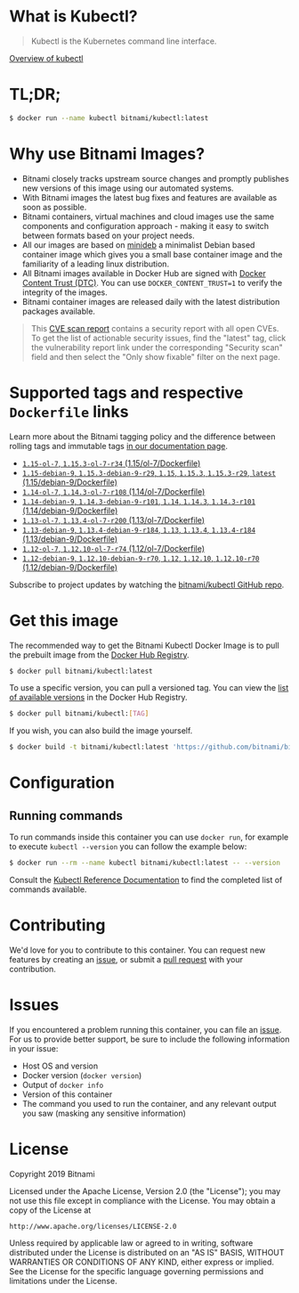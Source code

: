 
# What is Kubectl?

> Kubectl is the Kubernetes command line interface.

[Overview of kubectl](https://kubernetes.io/docs/reference/kubectl/overview/)

# TL;DR;

```bash
$ docker run --name kubectl bitnami/kubectl:latest
```

# Why use Bitnami Images?

* Bitnami closely tracks upstream source changes and promptly publishes new versions of this image using our automated systems.
* With Bitnami images the latest bug fixes and features are available as soon as possible.
* Bitnami containers, virtual machines and cloud images use the same components and configuration approach - making it easy to switch between formats based on your project needs.
* All our images are based on [minideb](https://github.com/bitnami/minideb) a minimalist Debian based container image which gives you a small base container image and the familiarity of a leading linux distribution.
* All Bitnami images available in Docker Hub are signed with [Docker Content Trust (DTC)](https://docs.docker.com/engine/security/trust/content_trust/). You can use `DOCKER_CONTENT_TRUST=1` to verify the integrity of the images.
* Bitnami container images are released daily with the latest distribution packages available.


> This [CVE scan report](https://quay.io/repository/bitnami/kubectl?tab=tags) contains a security report with all open CVEs. To get the list of actionable security issues, find the "latest" tag, click the vulnerability report link under the corresponding "Security scan" field and then select the "Only show fixable" filter on the next page.

# Supported tags and respective `Dockerfile` links

Learn more about the Bitnami tagging policy and the difference between rolling tags and immutable tags [in our documentation page](https://docs.bitnami.com/containers/how-to/understand-rolling-tags-containers/).


* [`1.15-ol-7`, `1.15.3-ol-7-r34` (1.15/ol-7/Dockerfile)](https://github.com/bitnami/bitnami-docker-kubectl/blob/1.15.3-ol-7-r34/1.15/ol-7/Dockerfile)
* [`1.15-debian-9`, `1.15.3-debian-9-r29`, `1.15`, `1.15.3`, `1.15.3-r29`, `latest` (1.15/debian-9/Dockerfile)](https://github.com/bitnami/bitnami-docker-kubectl/blob/1.15.3-debian-9-r29/1.15/debian-9/Dockerfile)
* [`1.14-ol-7`, `1.14.3-ol-7-r108` (1.14/ol-7/Dockerfile)](https://github.com/bitnami/bitnami-docker-kubectl/blob/1.14.3-ol-7-r108/1.14/ol-7/Dockerfile)
* [`1.14-debian-9`, `1.14.3-debian-9-r101`, `1.14`, `1.14.3`, `1.14.3-r101` (1.14/debian-9/Dockerfile)](https://github.com/bitnami/bitnami-docker-kubectl/blob/1.14.3-debian-9-r101/1.14/debian-9/Dockerfile)
* [`1.13-ol-7`, `1.13.4-ol-7-r200` (1.13/ol-7/Dockerfile)](https://github.com/bitnami/bitnami-docker-kubectl/blob/1.13.4-ol-7-r200/1.13/ol-7/Dockerfile)
* [`1.13-debian-9`, `1.13.4-debian-9-r184`, `1.13`, `1.13.4`, `1.13.4-r184` (1.13/debian-9/Dockerfile)](https://github.com/bitnami/bitnami-docker-kubectl/blob/1.13.4-debian-9-r184/1.13/debian-9/Dockerfile)
* [`1.12-ol-7`, `1.12.10-ol-7-r74` (1.12/ol-7/Dockerfile)](https://github.com/bitnami/bitnami-docker-kubectl/blob/1.12.10-ol-7-r74/1.12/ol-7/Dockerfile)
* [`1.12-debian-9`, `1.12.10-debian-9-r70`, `1.12`, `1.12.10`, `1.12.10-r70` (1.12/debian-9/Dockerfile)](https://github.com/bitnami/bitnami-docker-kubectl/blob/1.12.10-debian-9-r70/1.12/debian-9/Dockerfile)

Subscribe to project updates by watching the [bitnami/kubectl GitHub repo](https://github.com/bitnami/bitnami-docker-kubectl).

# Get this image

The recommended way to get the Bitnami Kubectl Docker Image is to pull the prebuilt image from the [Docker Hub Registry](https://hub.docker.com/r/bitnami/kubectl).

```bash
$ docker pull bitnami/kubectl:latest
```

To use a specific version, you can pull a versioned tag. You can view the [list of available versions](https://hub.docker.com/r/bitnami/kubectl/tags/) in the Docker Hub Registry.

```bash
$ docker pull bitnami/kubectl:[TAG]
```

If you wish, you can also build the image yourself.

```bash
$ docker build -t bitnami/kubectl:latest 'https://github.com/bitnami/bitnami-docker-kubectl.git#master:1.15/debian-9'
```

# Configuration

## Running commands

To run commands inside this container you can use `docker run`, for example to execute `kubectl --version` you can follow the example below:

```bash
$ docker run --rm --name kubectl bitnami/kubectl:latest -- --version
```

Consult the [Kubectl Reference Documentation](https://kubernetes.io/docs/reference/generated/kubectl/kubectl-commands) to find the completed list of commands available.

# Contributing

We'd love for you to contribute to this container. You can request new features by creating an [issue](https://github.com/bitnami/bitnami-docker-kubectl/issues), or submit a [pull request](https://github.com/bitnami/bitnami-docker-kubectl/pulls) with your contribution.

# Issues

If you encountered a problem running this container, you can file an [issue](https://github.com/bitnami/bitnami-docker-kubectl/issues). For us to provide better support, be sure to include the following information in your issue:

- Host OS and version
- Docker version (`docker version`)
- Output of `docker info`
- Version of this container
- The command you used to run the container, and any relevant output you saw (masking any sensitive information)

# License

Copyright 2019 Bitnami

Licensed under the Apache License, Version 2.0 (the "License");
you may not use this file except in compliance with the License.
You may obtain a copy of the License at

    http://www.apache.org/licenses/LICENSE-2.0

Unless required by applicable law or agreed to in writing, software
distributed under the License is distributed on an "AS IS" BASIS,
WITHOUT WARRANTIES OR CONDITIONS OF ANY KIND, either express or implied.
See the License for the specific language governing permissions and
limitations under the License.
